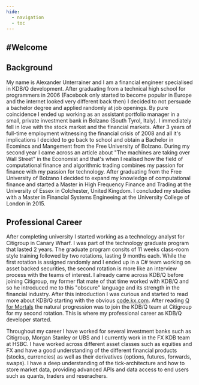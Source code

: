 ```yaml
---
hide:
  - navigation
  - toc
---
```


#Welcome
---

## Background

My name is Alexander Unterrainer and I am a financial engineer specialised in KDB/Q development. After graduating from a technical high school for programmers in 2006 (Facebook only started to become popular in Europe and the internet looked very different back then) I decided to not persuade a bachelor degree and applied randomly at job openings. By pure coincidence I ended up working as an assistant portfolio manager in a small, private investment bank in Bolzano (South Tyrol, Italy). I immediately fell in love with the stock market and the financial markets. After 3 years of full-time employment witnessing the financial crisis of 2008 and all it's implications I decided to go back to school and obtain a Bachelor in Ecomincs and Mangement from the Free University of Bolzano. During my second year I came across an article about "The machines are taking over Wall Street" in the Economist and that's when I realised how the field of computational finance and algorithmic trading combines my passion for finance with my passion for technology. After graduating from the Free University of Bolzano I decided to expand my knowledge of computational finance and started a Master in High Frequency Finance and Trading at the University of Essex in Colchester, United Kingdom. I concluded my studies with a Master in Financial Systems Engineeing at the University College of London in 2015.  

## Professional Career

After completing university I started working as a technology analyst for Citigroup in Canary Wharf. I was part of the technology graduate program that lasted 2 years. The graduate program consits of 11 weeks class-room style training followed by two rotations, lasting 9 months each. While the first rotation is assigned randomly and I ended up in a C# team working on asset backed securities, the second rotation is more like an interview process with the teams of interest. I already came across KDB/Q before joining Citigroup, my former flat mate of that time worked with KDB/Q and so he introduced me to this "obscure" language and its strength in the financial industry. After this introduction I was curious and started to read more about KDB/Q starting with the obvious [code.kx.com](https://www.code.kx.com). After reading [Q for Mortals](https://code.kx.com/q4m3/) the natural progression was to join the KDB/Q team at Citigroup for my second rotation. This is where my professional career as KDB/Q developer started. 

Throughout my career I have worked for several investment banks such as Citigroup, Morgan Stanley or UBS and I currently work in the FX KDB team at HSBC. I have worked across different asset classes such as equities and FX and have a good understanding of the different financial products (stocks, currencies) as well as their derivatives (options, futures, forwards, swaps). I have a deep understanding of the tick-architecture and how to store market data, providing advanced APIs and data access to end users such as quants, traders and reserachers. 
